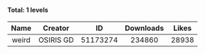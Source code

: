 #### Total: 1 levels

| Name | Creator | ID | Downloads | Likes |
|:---:|:---:|:---:|:---:|:---:|
| weird | OSIRIS GD | 51173274 | 234860 | 28938
